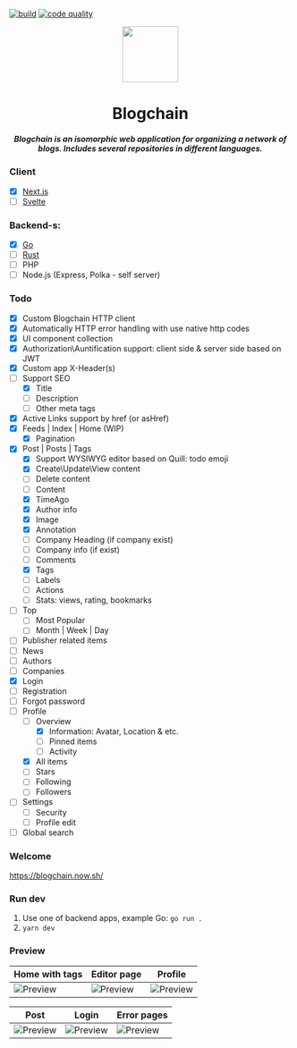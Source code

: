 [![build](https://github.com/zikwall/blogchain/workflows/Test%20Client/badge.svg)](https://github.com/zikwall/blogchain/actions)
[![code quality](https://github.com/zikwall/blogchain/workflows/CodeQL/badge.svg)](https://github.com/zikwall/blogchain/actions)

<div align="center">
  <img width="100" height="100" src="https://github.com/zikwall/blogchain/blob/master/screenshots/bc_300.png">
  <h1>Blogсhain</h1>
  <h5>Blogchain is an isomorphic web application for organizing a network of blogs. Includes several repositories in different languages.</h5>
</div>

### Client

- [x] [Next.js](https://github.com/zikwall/blogchain)
- [ ] [Svelte](https://github.com/zikwall/blogchain-svelte)

### Backend-s:

- [x] [Go](https://github.com/zikwall/blogchain-go)
- [ ] [Rust](https://github.com/zikwall/blogchain-rust)
- [ ] PHP
- [ ] Node.js (Express, Polka - self server)

### Todo

- [x] Custom Blogchain HTTP client
- [x] Automatically HTTP error handling with use native http codes
- [x] UI component collection
- [x] Authorization\Auntification support: client side & server side based on JWT
- [x] Custom app X-Header(s)
- [ ] Support SEO
    - [x] Title
    - [ ] Description
    - [ ] Other meta tags
- [x] Active Links support by href (or asHref)
- [x] Feeds | Index | Home (WIP)
    - [x] Pagination
- [x] Post | Posts | Tags
    - [x] Support WYSIWYG editor based on Quill: todo emoji
    - [x] Create\Update\View content
    - [ ] Delete content
    - [ ] Content
    - [x] TimeAgo
    - [x] Author info
    - [x] Image
    - [x] Annotation
    - [ ] Company Heading (if company exist)
    - [ ] Company info (if exist)
    - [ ] Comments
    - [x] Tags
    - [ ] Labels
    - [ ] Actions
    - [ ] Stats: views, rating, bookmarks
- [ ] Top
    - [ ] Most Popular
    - [ ] Month | Week | Day
- [ ] Publisher related items
- [ ] News
- [ ] Authors
- [ ] Companies
- [x] Login
- [ ] Registration
- [ ] Forgot password
- [ ] Profile
    - [ ] Overview
        - [x] Information: Avatar, Location & etc.
        - [ ] Pinned items
        - [ ] Activity
    - [x] All items
    - [ ] Stars
    - [ ] Following
    - [ ] Followers
- [ ] Settings
    - [ ] Security
    - [ ] Profile edit
- [ ] Global search

### Welcome

https://blogchain.now.sh/

### Run dev

1. Use one of backend apps, example Go: `go run .`
2. `yarn dev`

### Preview

Home with tags | Editor page | Profile
--- | --- | --- |
![Preview](./screenshots/app.png) | ![Preview](./screenshots/editor.png) | ![Preview](./screenshots/profile.png)

Post | Login | Error pages
--- | --- | --- |
![Preview](./screenshots/post.png) | ![Preview](./screenshots/login.png) | ![Preview](./screenshots/404.png)

